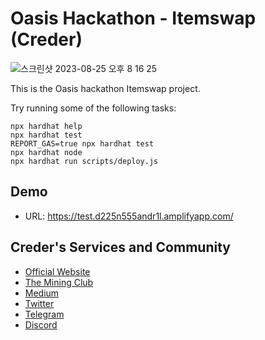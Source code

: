 # Oasis Hackathon - Itemswap (Creder)

![스크린샷 2023-08-25 오후 8 16 25](https://github.com/CrederLabs/oasis-itemswap/assets/34641838/0ef55f95-b849-46dd-8738-390aeee6c550)

This is the Oasis hackathon Itemswap project.

Try running some of the following tasks:

```shell
npx hardhat help
npx hardhat test
REPORT_GAS=true npx hardhat test
npx hardhat node
npx hardhat run scripts/deploy.js
```

## Demo
- URL: https://test.d225n555andr1l.amplifyapp.com/

## Creder's Services and Community

- [Official Website](https://www.creder.biz)
- [The Mining Club](https://theminingclub.io)
- [Medium](https://medium.com/@creder2022)
- [Twitter](https://twitter.com/creder_official)
- [Telegram](https://t.me/creder_tg)
- [Discord](https://discord.com/invite/dR6FD4BYNk)